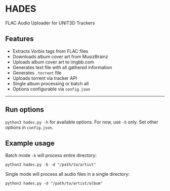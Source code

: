 # HADES
FLAC Audio Uploader for UNIT3D Trackers


## Features

* Extracts Vorbis tags from FLAC files
* Downloads album cover art from MusizBrainz
* Uploads album cover art to imgbb.com
* Generates text file with all gathered information
* Generates `.torrent` file
* Uploads torrent via tracker API
* Single album processing or batch all
* Options configurable via `config.json`

---

## Run options

`python3 hades.py -h` for available options. For now, use `-b` only. Set other options in `config.json`.

## Example usage

Batch mode `-b` will process entire directory:

`python3 hades.py -b -d "/path/to/artist"`


Single mode will process all audio files in a single directory:

`python3 hades.py -d "/path/to/artist/album"`
